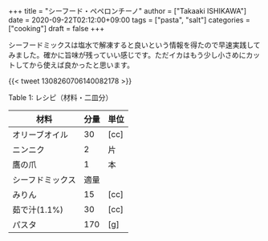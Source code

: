 +++
title = "シーフード・ペペロンチーノ"
author = ["Takaaki ISHIKAWA"]
date = 2020-09-22T02:12:00+09:00
tags = ["pasta", "salt"]
categories = ["cooking"]
draft = false
+++

シーフードミックスは塩水で解凍すると良いという情報を得たので早速実践してみました。確かに旨味が残っていい感じです。ただイカはもう少し小さめにカットしてから使えば良かったと思います。

{{< tweet 1308260706140082178 >}}

<div class="table-caption">
  <span class="table-number">Table 1</span>:
  レシピ（材料・二皿分）
</div>

| 材料      | 分量 | 単位 |
|---------|----|----|
| オリーブオイル | 30  | [cc] |
| ニンニク  | 2   | 片   |
| 鷹の爪    | 1   | 本   |
| シーフドミックス | 適量 |      |
| みりん    | 15  | [cc] |
| 茹で汁(1.1%) | 30  | [cc] |
| パスタ    | 170 | [g]  |
